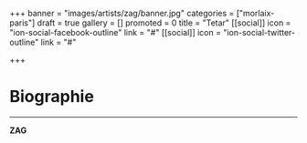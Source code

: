 +++
banner = "images/artists/zag/banner.jpg"
categories = ["morlaix-paris"]
draft = true
gallery = []
promoted = 0
title = "Tetar"
[[social]]
icon = "ion-social-facebook-outline"
link = "#"
[[social]]
icon = "ion-social-twitter-outline"
link = "#"

+++
# Biographie
---

**ZAG**